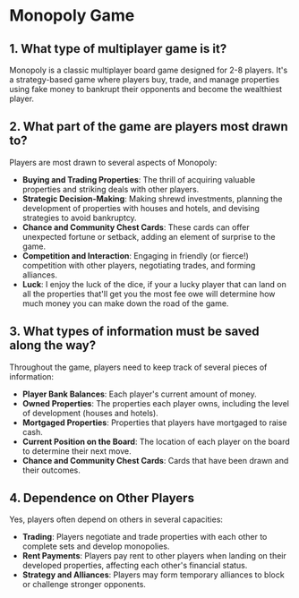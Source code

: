 # Monopoly Game

## 1. What type of multiplayer game is it?

Monopoly is a classic multiplayer board game designed for 2-8 players. It's a strategy-based game where players buy, trade, and manage properties using fake money to bankrupt their opponents and become the wealthiest player.

## 2. What part of the game are players most drawn to?

Players are most drawn to several aspects of Monopoly:
- **Buying and Trading Properties**: The thrill of acquiring valuable properties and striking deals with other players.
- **Strategic Decision-Making**: Making shrewd investments, planning the development of properties with houses and hotels, and devising strategies to avoid bankruptcy.
- **Chance and Community Chest Cards**: These cards can offer unexpected fortune or setback, adding an element of surprise to the game.
- **Competition and Interaction**: Engaging in friendly (or fierce!) competition with other players, negotiating trades, and forming alliances.
- **Luck**: I enjoy the luck of the dice, if your a lucky player that can land on all the properties that'll get you the most fee owe will determine how much money you can make down the road of the game. 
## 3. What types of information must be saved along the way?

Throughout the game, players need to keep track of several pieces of information:
- **Player Bank Balances**: Each player's current amount of money.
- **Owned Properties**: The properties each player owns, including the level of development (houses and hotels).
- **Mortgaged Properties**: Properties that players have mortgaged to raise cash.
- **Current Position on the Board**: The location of each player on the board to determine their next move.
- **Chance and Community Chest Cards**: Cards that have been drawn and their outcomes.

## 4. Dependence on Other Players

Yes, players often depend on others in several capacities:
- **Trading**: Players negotiate and trade properties with each other to complete sets and develop monopolies.
- **Rent Payments**: Players pay rent to other players when landing on their developed properties, affecting each other's financial status.
- **Strategy and Alliances**: Players may form temporary alliances to block or challenge stronger opponents.

